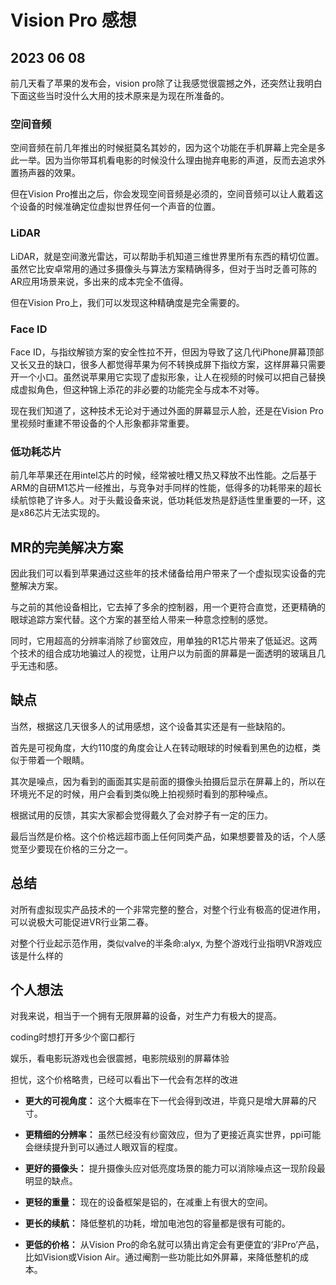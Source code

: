 # Vision Pro 感想

## 2023 06 08

前几天看了苹果的发布会，vision pro除了让我感觉很震撼之外，还突然让我明白下面这些当时没什么大用的技术原来是为现在所准备的。

### 空间音频

空间音频在前几年推出的时候挺莫名其妙的，因为这个功能在手机屏幕上完全是多此一举。因为当你带耳机看电影的时候没什么理由抛弃电影的声道，反而去追求外置扬声器的效果。

但在Vision Pro推出之后，你会发现空间音频是必须的，空间音频可以让人戴着这个设备的时候准确定位虚拟世界任何一个声音的位置。

### LiDAR

LiDAR，就是空间激光雷达，可以帮助手机知道三维世界里所有东西的精切位置。虽然它比安卓常用的通过多摄像头与算法方案精确得多，但对于当时乏善可陈的AR应用场景来说，多出来的成本完全不值得。

但在Vision Pro上，我们可以发现这种精确度是完全需要的。

### Face ID

Face ID，与指纹解锁方案的安全性拉不开，但因为导致了这几代iPhone屏幕顶部又长又丑的缺口，很多人都觉得苹果为何不转换成屏下指纹方案，这样屏幕只需要开一个小口。虽然说苹果用它实现了虚拟形象，让人在视频的时候可以把自己替换成虚拟角色，但这种锦上添花的非必要的功能完全与成本不对等。

现在我们知道了，这种技术无论对于通过外面的屏幕显示人脸，还是在Vision Pro里视频时重建不带设备的个人形象都非常重要。

### 低功耗芯片

前几年苹果还在用intel芯片的时候，经常被吐槽又热又释放不出性能。之后基于ARM的自研M1芯片一经推出，与竞争对手同样的性能，低得多的功耗带来的超长续航惊艳了许多人。对于头戴设备来说，低功耗低发热是舒适性里重要的一环，这是x86芯片无法实现的。

## MR的完美解决方案

因此我们可以看到苹果通过这些年的技术储备给用户带来了一个虚拟现实设备的完整解决方案。

与之前的其他设备相比，它去掉了多余的控制器，用一个更符合直觉，还更精确的眼球追踪方案代替。这个方案的甚至给人带来一种意念控制的感觉。

同时，它用超高的分辨率消除了纱窗效应，用单独的R1芯片带来了低延迟。这两个技术的组合成功地骗过人的视觉，让用户以为前面的屏幕是一面透明的玻璃且几乎无违和感。

## 缺点

当然，根据这几天很多人的试用感想，这个设备其实还是有一些缺陷的。

首先是可视角度，大约110度的角度会让人在转动眼球的时候看到黑色的边框，类似于带着一个眼睛。

其次是噪点，因为看到的画面其实是前面的摄像头拍摄后显示在屏幕上的，所以在环境光不足的时候，用户会看到类似晚上拍视频时看到的那种噪点。

根据试用的反馈，其实大家都会觉得戴久了会对脖子有一定的压力。

最后当然是价格。这个价格远超市面上任何同类产品，如果想要普及的话，个人感觉至少要现在价格的三分之一。


## 总结

对所有虚拟现实产品技术的一个非常完整的整合，对整个行业有极高的促进作用，可以说极大可能促进VR行业第二春。

对整个行业起示范作用，类似valve的半条命:alyx, 为整个游戏行业指明VR游戏应该是什么样的 

## 个人想法

对我来说，相当于一个拥有无限屏幕的设备，对生产力有极大的提高。

coding时想打开多少个窗口都行

娱乐，看电影玩游戏也会很震撼，电影院级别的屏幕体验

担忧，这个价格略贵，已经可以看出下一代会有怎样的改进

- **更大的可视角度：** 这个大概率在下一代会得到改进，毕竟只是增大屏幕的尺寸。

- **更精细的分辨率：** 虽然已经没有纱窗效应，但为了更接近真实世界，ppi可能会继续提升到可以通过人眼双盲的程度。

- **更好的摄像头：** 提升摄像头应对低亮度场景的能力可以消除噪点这一现阶段最明显的缺点。

- **更轻的重量：** 现在的设备框架是铝的，在减重上有很大的空间。

- **更长的续航：** 降低整机的功耗，增加电池包的容量都是很有可能的。

- **更低的价格：** 从Vision Pro的命名就可以猜出肯定会有更便宜的‘非Pro’产品，比如Vision或Vision Air。通过阉割一些功能比如外屏幕，来降低整机的成本。

